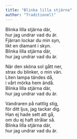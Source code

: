 ```yaml
---
title: "Blinka lilla stjärna"
author: "Traditionell"
---
```


Blinka lilla stjärna där,  
hur jag undrar vad du är.  
Fjärran lockar du min syn,  
likt en diamant i skyn.  
Blinka lilla stjärna där,  
hur jag undrar vad du är.

När den sköna sol gått ner,  
strax du blinker, o min vän.  
Liten lampa tändes då,  
i vårt mörka hem ändå.  
Blinka lilla stjärna där,  
hur jag undrar vad du är.

Vandraren på nattlig stig,  
för ditt ljus, jag tackar dig.  
Han ej hade sett att gå,  
om du ej haft strålar så.  
Blinka lilla stjärna där,  
hur jag undrar vad du är.
